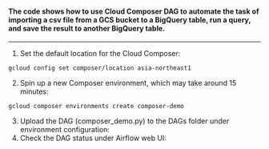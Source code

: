 #### The code shows how to use Cloud Composer DAG to automate the task of importing a csv file from a GCS bucket to a BigQuery table, run a query, and save the result to another BigQuery table.
---
1) Set the default location for the Cloud Composer: <br/>
```
gcloud config set composer/location asia-northeast1
```
2) Spin up a new Composer environment, which may take around 15 minutes: <br/>
```
gcloud composer environments create composer-demo
```
3) Upload the DAG (composer_demo.py) to the DAGs folder under environment configuration: <br/>
4) Check the DAG status under Airflow web UI: <br/>
